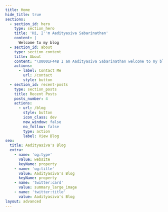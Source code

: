 ```yaml
---
title: Home
hide_title: true
sections:
  - section_id: hero
    type: section_hero
    title: 'Hi, I''m Aadityasiva Sabarinathan'
    content: |
      Welcome to my blog
  - section_id: about
    type: section_content
    title: About
    content: "\U0001F44B I am Aadityasiva Sabarinathan welcome to my blogI am a cross-platform developer and a graphic designer. I develop for mobile, desktop, web and packages for other developers.\n"
    actions:
      - label: Contact Me
        url: /contact
        style: button
  - section_id: recent-posts
    type: section_posts
    title: Recent Posts
    posts_number: 4
    actions:
      - url: /blog
        style: button
        icon_class: dev
        new_window: false
        no_follow: false
        type: action
        label: View Blog
seo:
  title: Aadityasiva's Blog
  extra:
    - name: 'og:type'
      value: website
      keyName: property
    - name: 'og:title'
      value: Aadityasiva's Blog
      keyName: property
    - name: 'twitter:card'
      value: summary_large_image
    - name: 'twitter:title'
      value: Aadityasiva's Blog
layout: advanced
---
```

